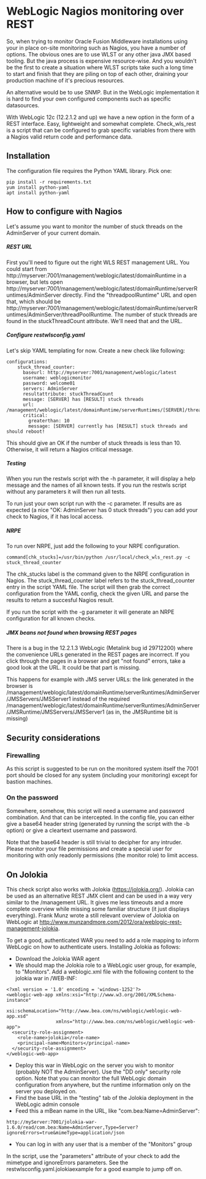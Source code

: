 # WebLogic Nagios monitoring over REST

So, when trying to monitor Oracle Fusion Middleware installations using your in place on-site monitoring such as Nagios, you have a number of options. The obvious ones are to use WLST or any other java JMX based tooling. 
But the java process is expensive resource-wise. And you wouldn't be the first to create a situation where WLST scripts take such a long time to start and finish that they are piling on top of each other, draining your production machine of it's precious resources. 

An alternative would be to use SNMP. But in the WebLogic implementation it is hard to find your own configured components such as specific datasources. 

With WebLogic 12c (12.2.1.2 and up) we have a new option in the form of a REST interface. Easy, lightweight and somewhat complete. Check_wls_rest is a script that can be configured to grab specific variables from there with a Nagios valid return code and performance data.  

## Installation
The configuration file requires the Python YAML library. Pick one: 
``` 
pip install -r requirements.txt
yum install python-yaml
apt install python-yaml
```

## How to configure with Nagios
Let's assume you want to monitor the number of stuck threads on the AdminServer of your current domain. 
##### REST URL
First you'll need to figure out the right WLS REST management URL. You could start from http://myserver:7001/management/weblogic/latest/domainRuntime in a browser, but lets open http://myserver:7001/management/weblogic/latest/domainRuntime/serverRuntimes/AdminServer directly. Find the "threadpoolRuntime" URL and open that, which should be http://myserver:7001/management/weblogic/latest/domainRuntime/serverRuntimes/AdminServer/threadPoolRuntime. The number of stuck threads are found in the stuckThreadCount attribute. We'll need that and the URL.

##### Configure restwlsconfig.yaml
Let's skip YAML templating for now. Create a new check like following:
```
configurations:
    stuck_thread_counter:
      baseurl: http://myserver:7001/management/weblogic/latest
      username: weblogicmonitor
      password: welcome01
      servers: AdminServer
      resultattribute: stuckThreadCount
      message: [SERVER] has [RESULT] stuck threads
      url: /management/weblogic/latest/domainRuntime/serverRuntimes/[SERVER]/threadPoolRuntime
      critical:
        greaterthan: 10
        message: [SERVER] currently has [RESULT] stuck threads and should reboot!
```
This should give an OK if the number of stuck threads is less than 10. Otherwise, it will return a Nagios critical message.

##### Testing
When you run the restwls script with the -h parameter, it will display a help message and the names of all known tests. If you run the restwls script without any parameters it will then run all tests.

To run just your own script run with the -c parameter. If results are as expected (a nice "OK: AdminServer has 0 stuck threads") you can add your check to Nagios, if it has local access. 

##### NRPE  
To run over NRPE, just add the following to your NRPE configuration. 
```
command[chk_stucks]=/usr/bin/python /usr/local/check_wls_rest.py -c stuck_thread_counter
```
The chk_stucks label is the command given to the NRPE configuration in Nagios. The stuck_thread_counter label refers to the stuck_thread_counter entry in the script YAML file. The script will then grab the correct configuration from the YAML config, check the given URL and parse the results to return a succesful Nagios result.

If you run the script with the -g parameter it will generate an NRPE configuration for all known checks.    
  
##### JMX beans not found when browsing REST pages
There is a bug in the 12.2.1.3 WebLogic (Metalink bug id 29712200) where the convenience URLs generated in the REST pages are incorrect. If you click through the pages in a browser and get "not found" errors, take a good look at the URL. It could be that part is missing. 

This happens for example with JMS server URLs: the link generated in the browser is /management/weblogic/latest/domainRuntime/serverRuntimes/AdminServer/JMSServers/JMSServer1 instead of the required /management/weblogic/latest/domainRuntime/serverRuntimes/AdminServer/JMSRuntime/JMSServers/JMSServer1 (as in, the JMSRuntime bit is missing)

## Security considerations
### Firewalling
As this script is suggested to be run on the monitored system itself the 7001 port should be closed for any system (including your monitoring) except for bastion machines.

### On the password 
Somewhere, somehow, this script will need a username and password combination. And that can be intercepted. In the config file, you can either give a base64 header string (generated by running the script with the -b option) or give a cleartext username and password. 

Note that the base64 header is still trivial to decipher for any intruder. Please monitor your file permissions and create a special user for monitoring with only readonly permissions (the monitor role) to limit access.   

## On Jolokia
This check script also works with Jolokia (https://jolokia.org/). Jolokia can be used as an alternative REST JMX client and can be used in a way very similar to the /management URL. It gives me less timeouts and a more complete overview while missing some familiar structure (it just displays everything). Frank Munz wrote a still relevant overview of Jolokia on WebLogic at http://www.munzandmore.com/2012/ora/weblogic-rest-management-jolokia.

To get a good, authenticated WAR you need to add a role mapping to inform WebLogic on how to authenticate users. Installing Jolokia as follows: 

* Download the Jolokia WAR agent
* We should map the Jolokia role to a WebLogic user group, for example, to "Monitors". Add a weblogic.xml file with the following content to the jolokia war in /WEB-INF:
```
<?xml version = '1.0' encoding = 'windows-1252'?>
<weblogic-web-app xmlns:xsi="http://www.w3.org/2001/XMLSchema-instance"
                  xsi:schemaLocation="http://www.bea.com/ns/weblogic/weblogic-web-app.xsd"
                  xmlns="http://www.bea.com/ns/weblogic/weblogic-web-app">
  <security-role-assignment>
    <role-name>jolokia</role-name>
    <principal-name>Monitors</principal-name>
  </security-role-assignment>
</weblogic-web-app>
```
* Deploy this war in WebLogic on the server you wish to monitor (probably NOT the AdminServer). Use the "DD only" security role option. Note that you can monitor the full WebLogic domain configuration from anywhere, but the runtime information only on the server you deployed on.     
* Find the base URL in the "testing" tab of the Jolokia deployment in the WebLogic admin console
* Feed this a mBean name in the URL, like "com.bea:Name=AdminServer": 
```
http://myServer:7001/jolokia-war-1.6.0/read/com.bea:Name=AdminServer,Type=Server?ignoreErrors=true&mimeType=application/json
```
* You can log in with any user that is a member of the "Monitors" group

In the script, use the "parameters" attribute of your check to add the mimetype and ignoreErrors parameters. See the restwlsconfig.yaml.jolokiaexample for a good example to jump off on.  